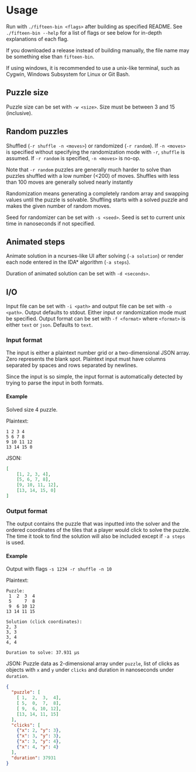 # Usage
Run with `./fifteen-bin <flags>` after building as specified README.
See `./fifteen-bin --help` for a list of flags or see below for in-depth
explanations of each flag.

If you downloaded a release instead of building manually, the file name may be
something else than `fifteen-bin`.

If using windows, it is recommended to use a unix-like terminal, such as
Cygwin, Windows Subsystem for Linux or Git Bash.

## Puzzle size
Puzzle size can be set with `-w <size>`. Size must be between 3 and 15 (inclusive).

## Random puzzles
Shuffled (`-r shuffle -n <moves>`) or randomized (`-r random`). If `-n <moves>`
is specified without specifying the randomization mode with `-r`, `shuffle` is
assumed. If `-r random` is specified, `-n <moves>` is no-op.

Note that `-r random` puzzles are generally much harder to solve than puzzles
shuffled with a low number (<200) of moves. Shuffles with less than 100 moves
are generally solved nearly instantly

Randomization means generating a completely random array and swapping values
until the puzzle is solvable. Shuffling starts with a solved puzzle and makes
the given number of random moves.

Seed for randomizer can be set with `-s <seed>`. Seed is set to current unix
time in nanoseconds if not specified.

## Animated steps
Animate solution in a ncurses-like UI after solving (`-a solution`) or render
each node entered in the IDA* algorithm (`-a steps`).

Duration of animated solution can be set with `-d <seconds>`.

## I/O
Input file can be set with `-i <path>` and output file can be set with `-o <path>`.
Output defaults to stdout. Either input or randomization mode must be specified.
Output format can be set with `-f <format>` where `<format>` is either `text` or
`json`. Defaults to `text`.

### Input format
The input is either a plaintext number grid or a two-dimensional JSON array.
Zero represents the blank spot. Plaintext input must have columns separated by
spaces and rows separated by newlines.

Since the input is so simple, the input format is automatically detected by
trying to parse the input in both formats.

#### Example
Solved size 4 puzzle.

Plaintext:
```
1 2 3 4
5 6 7 8
9 10 11 12
13 14 15 0
```

JSON:
```json
[
	[1, 2, 3, 4],
	[5, 6, 7, 8],
	[9, 10, 11, 12],
	[13, 14, 15, 0]
]
```

### Output format
The output contains the puzzle that was inputted into the solver and the
ordered coordinates of the tiles that a player would click to solve the puzzle.
The time it took to find the solution will also be included except if `-a steps`
is used.

#### Example
Output with flags `-s 1234 -r shuffle -n 10`

Plaintext:
```
Puzzle:
 1  2  3  4
 5     7  8
 9  6 10 12
13 14 11 15

Solution (click coordinates):
2, 3
3, 3
3, 4
4, 4

Duration to solve: 37.931 µs
```

JSON:
Puzzle data as 2-dimensional array under `puzzle`, list of clicks as objects
with `x` and `y` under `clicks` and duration in nanoseconds under `duration`.

```json
{
  "puzzle": [
    [ 1,  2,  3,  4],
    [ 5,  0,  7,  8],
    [ 9,  6, 10, 12],
    [13, 14, 11, 15]
  ],
  "clicks": [
    {"x": 2, "y": 3},
    {"x": 3, "y": 3},
    {"x": 3, "y": 4},
    {"x": 4, "y": 4}
  ],
  "duration": 37931
}
```
